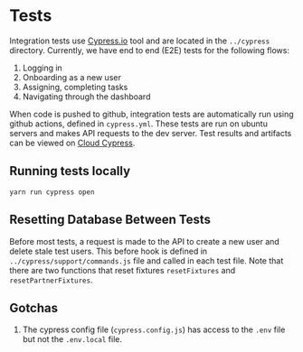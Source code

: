 # Tests

Integration tests use [Cypress.io](https://docs.cypress.io/guides/overview/why-cypress) tool and are located in the `../cypress` directory. Currently, we have end to end (E2E) tests for the following flows:
1. Logging in
2. Onboarding as a new user
3. Assigning, completing tasks
4. Navigating through the dashboard

When code is pushed to github, integration tests are automatically run using github actions, defined in `cypress.yml`. These tests are run on ubuntu servers and makes API requests to the dev server. Test results and artifacts can be viewed on [Cloud Cypress](https://cloud.cypress.io/).

## Running tests locally
`yarn run cypress open`


## Resetting Database Between Tests
Before most tests, a request is made to the API to create a new user and delete stale test users. This before hook is defined in `../cypress/support/commands.js` file and called in each test file. Note that there are two functions that reset fixtures `resetFixtures` and `resetPartnerFixtures`. 

## Gotchas
1. The cypress config file (`cypress.config.js`) has access to the `.env` file but not the `.env.local` file. 